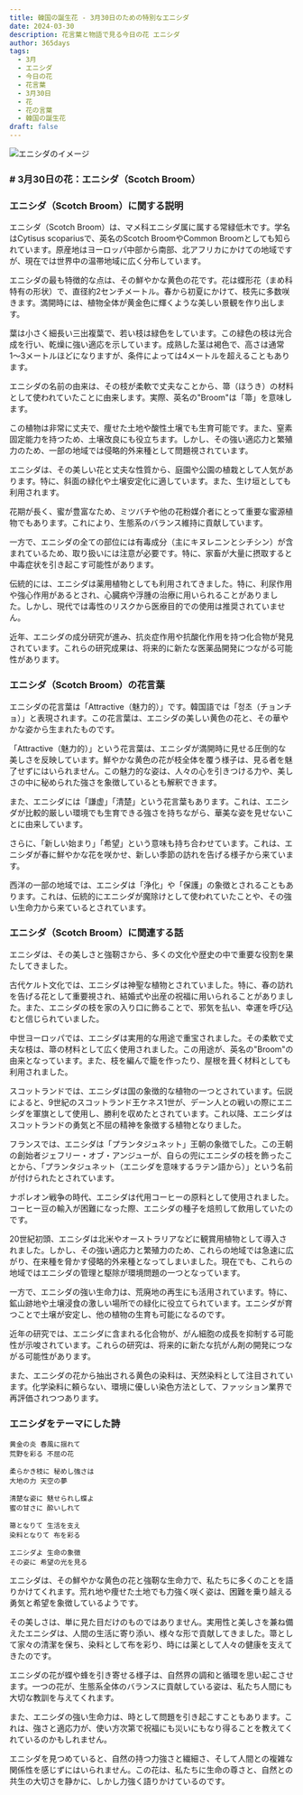 ```yaml
---
title: 韓国の誕生花 - 3月30日のための特別なエニシダ
date: 2024-03-30
description: 花言葉と物語で見る今日の花 エニシダ
author: 365days
tags:
  - 3月
  - エニシダ
  - 今日の花
  - 花言葉
  - 3月30日
  - 花
  - 花の言葉
  - 韓国の誕生花
draft: false
---
```




![エニシダのイメージ](https://cdn.pixabay.com/photo/2016/09/29/21/37/broom-1703873_960_720.jpg#center#center)


### # 3月30日の花：エニシダ（Scotch Broom）

### エニシダ（Scotch Broom）に関する説明

エニシダ（Scotch Broom）は、マメ科エニシダ属に属する常緑低木です。学名はCytisus scopariusで、英名のScotch BroomやCommon Broomとしても知られています。原産地はヨーロッパ中部から南部、北アフリカにかけての地域ですが、現在では世界中の温帯地域に広く分布しています。

エニシダの最も特徴的な点は、その鮮やかな黄色の花です。花は蝶形花（まめ科特有の形状）で、直径約2センチメートル。春から初夏にかけて、枝先に多数咲きます。満開時には、植物全体が黄金色に輝くような美しい景観を作り出します。

葉は小さく細長い三出複葉で、若い枝は緑色をしています。この緑色の枝は光合成を行い、乾燥に強い適応を示しています。成熟した茎は褐色で、高さは通常1〜3メートルほどになりますが、条件によっては4メートルを超えることもあります。

エニシダの名前の由来は、その枝が柔軟で丈夫なことから、箒（ほうき）の材料として使われていたことに由来します。実際、英名の"Broom"は「箒」を意味します。

この植物は非常に丈夫で、痩せた土地や酸性土壌でも生育可能です。また、窒素固定能力を持つため、土壌改良にも役立ちます。しかし、その強い適応力と繁殖力のため、一部の地域では侵略的外来種として問題視されています。

エニシダは、その美しい花と丈夫な性質から、庭園や公園の植栽として人気があります。特に、斜面の緑化や土壌安定化に適しています。また、生け垣としても利用されます。

花期が長く、蜜が豊富なため、ミツバチや他の花粉媒介者にとって重要な蜜源植物でもあります。これにより、生態系のバランス維持に貢献しています。

一方で、エニシダの全ての部位には有毒成分（主にキヌレニンとシチシン）が含まれているため、取り扱いには注意が必要です。特に、家畜が大量に摂取すると中毒症状を引き起こす可能性があります。

伝統的には、エニシダは薬用植物としても利用されてきました。特に、利尿作用や強心作用があるとされ、心臓病や浮腫の治療に用いられることがありました。しかし、現代では毒性のリスクから医療目的での使用は推奨されていません。

近年、エニシダの成分研究が進み、抗炎症作用や抗酸化作用を持つ化合物が発見されています。これらの研究成果は、将来的に新たな医薬品開発につながる可能性があります。

### エニシダ（Scotch Broom）の花言葉

エニシダの花言葉は「Attractive（魅力的）」です。韓国語では「청초（チョンチョ）」と表現されます。この花言葉は、エニシダの美しい黄色の花と、その華やかな姿から生まれたものです。

「Attractive（魅力的）」という花言葉は、エニシダが満開時に見せる圧倒的な美しさを反映しています。鮮やかな黄色の花が枝全体を覆う様子は、見る者を魅了せずにはいられません。この魅力的な姿は、人々の心を引きつける力や、美しさの中に秘められた強さを象徴しているとも解釈できます。

また、エニシダには「謙虚」「清楚」という花言葉もあります。これは、エニシダが比較的厳しい環境でも生育できる強さを持ちながら、華美な姿を見せないことに由来しています。

さらに、「新しい始まり」「希望」という意味も持ち合わせています。これは、エニシダが春に鮮やかな花を咲かせ、新しい季節の訪れを告げる様子から来ています。

西洋の一部の地域では、エニシダは「浄化」や「保護」の象徴とされることもあります。これは、伝統的にエニシダが魔除けとして使われていたことや、その強い生命力から来ているとされています。

### エニシダ（Scotch Broom）に関連する話

エニシダは、その美しさと強靭さから、多くの文化や歴史の中で重要な役割を果たしてきました。

古代ケルト文化では、エニシダは神聖な植物とされていました。特に、春の訪れを告げる花として重要視され、結婚式や出産の祝福に用いられることがありました。また、エニシダの枝を家の入り口に飾ることで、邪気を払い、幸運を呼び込むと信じられていました。

中世ヨーロッパでは、エニシダは実用的な用途で重宝されました。その柔軟で丈夫な枝は、箒の材料として広く使用されました。この用途が、英名の"Broom"の由来となっています。また、枝を編んで籠を作ったり、屋根を葺く材料としても利用されました。

スコットランドでは、エニシダは国の象徴的な植物の一つとされています。伝説によると、9世紀のスコットランド王ケネス1世が、デーン人との戦いの際にエニシダを軍旗として使用し、勝利を収めたとされています。これ以降、エニシダはスコットランドの勇気と不屈の精神を象徴する植物となりました。

フランスでは、エニシダは「プランタジュネット」王朝の象徴でした。この王朝の創始者ジェフリー・オブ・アンジューが、自らの兜にエニシダの枝を飾ったことから、「プランタジュネット（エニシダを意味するラテン語から）」という名前が付けられたとされています。

ナポレオン戦争の時代、エニシダは代用コーヒーの原料として使用されました。コーヒー豆の輸入が困難になった際、エニシダの種子を焙煎して飲用していたのです。

20世紀初頭、エニシダは北米やオーストラリアなどに観賞用植物として導入されました。しかし、その強い適応力と繁殖力のため、これらの地域では急速に広がり、在来種を脅かす侵略的外来種となってしまいました。現在でも、これらの地域ではエニシダの管理と駆除が環境問題の一つとなっています。

一方で、エニシダの強い生命力は、荒廃地の再生にも活用されています。特に、鉱山跡地や土壌浸食の激しい場所での緑化に役立てられています。エニシダが育つことで土壌が安定し、他の植物の生育も可能になるのです。

近年の研究では、エニシダに含まれる化合物が、がん細胞の成長を抑制する可能性が示唆されています。これらの研究は、将来的に新たな抗がん剤の開発につながる可能性があります。

また、エニシダの花から抽出される黄色の染料は、天然染料として注目されています。化学染料に頼らない、環境に優しい染色方法として、ファッション業界で再評価されつつあります。

### エニシダをテーマにした詩

    黄金の炎 春風に揺れて
    荒野を彩る 不屈の花
    
    柔らかき枝に 秘めし強さは
    大地の力 天空の夢
    
    清楚な姿に 魅せられし蝶よ
    蜜の甘さに 酔いしれて
    
    箒となりて 生活を支え
    染料となりて 布を彩る
    
    エニシダよ 生命の象徴
    その姿に 希望の光を見る

エニシダは、その鮮やかな黄色の花と強靭な生命力で、私たちに多くのことを語りかけてくれます。荒れ地や痩せた土地でも力強く咲く姿は、困難を乗り越える勇気と希望を象徴しているようです。

その美しさは、単に見た目だけのものではありません。実用性と美しさを兼ね備えたエニシダは、人間の生活に寄り添い、様々な形で貢献してきました。箒として家々の清潔を保ち、染料として布を彩り、時には薬として人々の健康を支えてきたのです。

エニシダの花が蝶や蜂を引き寄せる様子は、自然界の調和と循環を思い起こさせます。一つの花が、生態系全体のバランスに貢献している姿は、私たち人間にも大切な教訓を与えてくれます。

また、エニシダの強い生命力は、時として問題を引き起こすこともあります。これは、強さと適応力が、使い方次第で祝福にも災いにもなり得ることを教えてくれているのかもしれません。

エニシダを見つめていると、自然の持つ力強さと繊細さ、そして人間との複雑な関係性を感じずにはいられません。この花は、私たちに生命の尊さと、自然との共生の大切さを静かに、しかし力強く語りかけているのです。